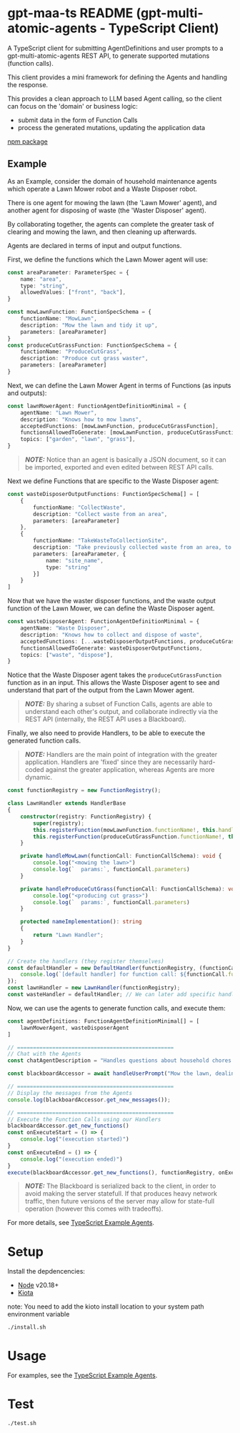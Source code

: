 # gpt-maa-ts README (gpt-multi-atomic-agents - TypeScript Client)

A TypeScript client for submitting AgentDefinitions and user prompts to a gpt-multi-atomic-agents REST API, to generate supported mutations (function calls).

This client provides a mini framework for defining the Agents and handling the response.

This provides a clean approach to LLM based Agent calling, so the client can focus on the 'domain' or business logic:

- submit data in the form of Function Calls
- process the generated mutations, updating the application data

[npm package](https://www.npmjs.com/package/gpt-maa-ts)

## Example

As an Example, consider the domain of household maintenance agents which operate a Lawn Mower robot and a Waste Disposer robot.

There is one agent for mowing the lawn (the 'Lawn Mower' agent), and another agent for disposing of waste (the 'Waster Disposer' agent).

By collaborating together, the agents can complete the greater task of clearing and mowing the lawn, and then cleaning up afterwards.

Agents are declared in terms of input and output functions.

First, we define the functions which the Lawn Mower agent will use:

```TypeScript
const areaParameter: ParameterSpec = {
    name: "area",
    type: "string",
    allowedValues: ["front", "back"],
}

const mowLawnFunction: FunctionSpecSchema = {
    functionName: "MowLawn",
    description: "Mow the lawn and tidy it up",
    parameters: [areaParameter]
}
const produceCutGrassFunction: FunctionSpecSchema = {
    functionName: "ProduceCutGrass",
    description: "Produce cut grass waster",
    parameters: [areaParameter]
}
```

Next, we can define the Lawn Mower Agent in terms of Functions (as inputs and outputs):

```TypeScript
const lawnMowerAgent: FunctionAgentDefinitionMinimal = {
    agentName: "Lawn Mower",
    description: "Knows how to mow lawns",
    acceptedFunctions: [mowLawnFunction, produceCutGrassFunction],
    functionsAllowedToGenerate: [mowLawnFunction, produceCutGrassFunction],
    topics: ["garden", "lawn", "grass"],
}
```

> **_NOTE:_** Notice than an agent is basically a JSON document, so it can be imported, exported and even edited between REST API calls.

Next we define Functions that are specific to the Waste Disposer agent:

```TypeScript
const wasteDisposerOutputFunctions: FunctionSpecSchema[] = [
    {
        functionName: "CollectWaste",
        description: "Collect waste from an area",
        parameters: [areaParameter]
    },
    {
        functionName: "TakeWasteToCollectionSite",
        description: "Take previously collected waste from an area, to a collection site",
        parameters: [areaParameter, {
            name: "site_name",
            type: "string"
        }]
    }
]
```

Now that we have the waster disposer functions, and the waste output function of the Lawn Mower, we can define the Waste Disposer agent.

```TypeScript
const wasteDisposerAgent: FunctionAgentDefinitionMinimal = {
    agentName: "Waste Disposer",
    description: "Knows how to collect and dispose of waste",
    acceptedFunctions: [...wasteDisposerOutputFunctions, produceCutGrassFunction], // The waste disposer can observe when the lawn-mower has generated waste
    functionsAllowedToGenerate: wasteDisposerOutputFunctions,
    topics: ["waste", "dispose"],
}
```

Notice that the Waste Disposer agent takes the `produceCutGrassFunction` function as in an input. This allows the Waste Disposer agent to see and understand that part of the output from the Lawn Mower agent.

> **_NOTE:_** By sharing a subset of Function Calls, agents are able to understand each other's output, and collaborate indirectly via the REST API (internally, the REST API uses a Blackboard).

Finally, we also need to provide Handlers, to be able to execute the generated function calls.

> **_NOTE:_** Handlers are the main point of integration with the greater application. Handlers are 'fixed' since they are necessarily hard-coded against the greater application, whereas Agents are more dynamic.

```TypeScript
const functionRegistry = new FunctionRegistry();

class LawnHandler extends HandlerBase
{
    constructor(registry: FunctionRegistry) {
        super(registry);
        this.registerFunction(mowLawnFunction.functionName!, this.handleMowLawn)
        this.registerFunction(produceCutGrassFunction.functionName!, this.handleProduceCutGrass)
    }

    private handleMowLawn(functionCall: FunctionCallSchema): void {
        console.log("<mowing the lawn>")
        console.log(`  params:`, functionCall.parameters)
    }

    private handleProduceCutGrass(functionCall: FunctionCallSchema): void {
        console.log("<producing cut grass>")
        console.log(`  params:`, functionCall.parameters)
    }

    protected nameImplementation(): string
    {
        return "Lawn Handler";
    }
}

// Create the handlers (they register themselves)
const defaultHandler = new DefaultHandler(functionRegistry, (functionCall: FunctionCallSchema) => {
    console.log(`[default handler] for function call: ${functionCall.functionName}`, functionCall.parameters);
});
const lawnHandler = new LawnHandler(functionRegistry);
const wasteHandler = defaultHandler; // We can later add specific handling for Waste functions.
```

Now, we can use the agents to generate function calls, and execute them:

```TypeScript
const agentDefinitions: FunctionAgentDefinitionMinimal[] = [
    lawnMowerAgent, wasteDisposerAgent
]

// =================================================
// Chat with the Agents
const chatAgentDescription = "Handles questions about household chores such as garden, garden furniture and waste maintenance.";

const blackboardAccessor = await handleUserPrompt("Mow the lawn, dealing with any lawn furniture and waste. After mowing make sure waste is disposed of.", agentDefinitions, chatAgentDescription)

// =================================================
// Display the messages from the Agents
console.log(blackboardAccessor.get_new_messages());

// =================================================
// Execute the Function Calls using our Handlers
blackboardAccessor.get_new_functions()
const onExecuteStart = () => {
    console.log("(execution started)")
}
const onExecuteEnd = () => {
    console.log("(execution ended)")
}
execute(blackboardAccessor.get_new_functions(), functionRegistry, onExecuteStart, onExecuteEnd);
```

> **_NOTE:_** The Blackboard is serialized back to the client, in order to avoid making the server statefull. If that produces heavy network traffic, then future versions of the server may allow for state-full operation (however this comes with tradeoffs).

For more details, see [TypeScript Example Agents](https://github.com/mrseanryan/gpt-multi-atomic-agents/tree/master/clients/gpt-maa-ts/src/test_gpt_maa_client.ts).

# Setup

Install the depdencencies:

- [Node](https://nodejs.org/en/download/package-manager) v20.18+
- [Kiota](https://learn.microsoft.com/en-us/openapi/kiota/install?tabs=bash)

note: You need to add the kioto install location to your system path environment variable

```
./install.sh
```

# Usage

For examples, see the [TypeScript Example Agents](https://github.com/mrseanryan/gpt-multi-atomic-agents/tree/master/clients/gpt-maa-ts/src/test_gpt_maa_client.ts).

# Test

```
./test.sh
```
